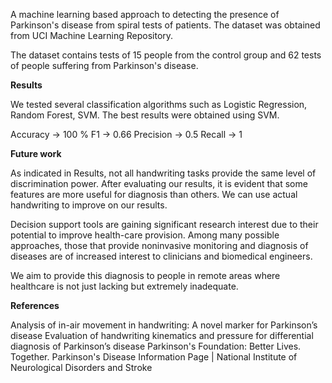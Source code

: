 A machine learning based approach to detecting the presence of Parkinson's disease from spiral tests of patients. The dataset was obtained from UCI Machine Learning Repository.

The dataset contains tests of 15 people from the control group and 62 tests of people suffering from Parkinson's disease.

**Results**

We tested several classification algorithms such as Logistic Regression, Random Forest, SVM. The best results were obtained using SVM.

Accuracy -> 100 %
F1 -> 0.66
Precision ->	0.5
Recall ->	1

**Future work**

As indicated in Results, not all handwriting tasks provide the same level of discrimination power. After evaluating our results, it is evident that some features are more useful for diagnosis than others. We can use actual handwriting to improve on our results.

Decision support tools are gaining significant research interest due to their potential to improve health-care provision. Among many possible approaches, those that provide noninvasive monitoring and diagnosis of diseases are of increased interest to clinicians and biomedical engineers.

We aim to provide this diagnosis to people in remote areas where healthcare is not just lacking but extremely inadequate.

**References**

Analysis of in-air movement in handwriting: A novel marker for Parkinson’s disease
Evaluation of handwriting kinematics and pressure for differential diagnosis of Parkinson’s disease
Parkinson's Foundation: Better Lives. Together.
Parkinson's Disease Information Page | National Institute of Neurological Disorders and Stroke
